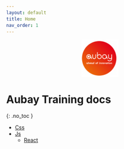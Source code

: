 ```yaml
---
layout: default
title: Home
nav_order: 1
---
```


<p align="center">
    <img width="100" alt="Aubay Logo"  src="./aubayLogo.png" />
</p>

# Aubay Training docs
{: .no_toc }

* [Css](/css)
* [Js](/js)
  * [React](/React)
